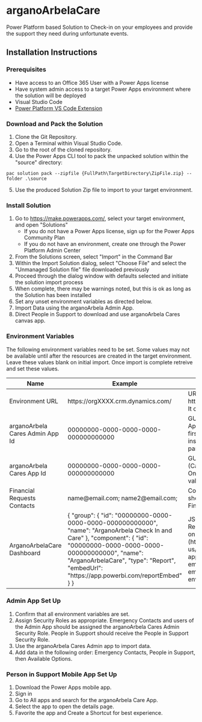 # arganoArbelaCare
Power Platform based Solution to Check-in on your employees and provide the support they need during unfortunate events.

## Installation Instructions

### Prerequisites
* Have access to an Office 365 User with a Power Apps license
* Have system admin access to a target Power Apps environment where the solution will be deployed
* Visual Studio Code
* <a href = "https://docs.microsoft.com/en-us/powerapps/developer/data-platform/powerapps-cli">Power Platform VS Code Extension</a>

### Download and Pack the Solution
1. Clone the Git Repository.
2. Open a Terminal within Visual Studio Code.
3. Go to the root of the cloned repository.
4. Use the Power Apps CLI tool to pack the unpacked solution within the "source" directory:

```powershell{15}
pac solution pack --zipfile {FullPath\TargetDirectory\ZipFile.zip} --folder .\source 
```
5. Use the produced Solution Zip file to import to your target environment. 

### Install Solution
1. Go to https://make.powerapps.com/, select your target environment, and open "Solutions"
	* If you do not have a Power Apps license, sign up for the Power Apps Community Plan
	* If you do not have an environment, create one through the Power Platform Admin Center
2. From the Solutions screen, select "Import" in the Command Bar
3. Within the Import Solution dialog, select "Choose File" and select the "Unmanaged Solution file" file downloaded previously
4. Proceed through the dialog window with defaults selected and initiate the solution import process
5. When complete, there may be warnings noted, but this is ok as long as the Solution has been installed
6. Set any unset environment variables as directed below.
7. Import Data using the arganoArbela Admin App.
8. Direct People in Support to download and use arganoArbela Cares canvas app. 

### Environment Variables
The following environment variables need to be set. Some values may not be available until after the resources are created in the target environment. Leave these values blank on initial import. Once import is complete retreive and set these values. 
<table>
    <thead>
        <tr>
            <th>Name</th>
            <th>Example</th>
            <th>Description</th>
        </tr>
    </thead>
    <tbody>
		<tr>
            <td>Environment URL</td>
            <td>https://orgXXXX.crm.dynamics.com/</td>
            <td>URL of the target environment (ex: https://orgXXXX.crm.dynamics.com/). It can be found in the admin center</td>
        </tr>
		<tr>
            <td>arganoArbela Cares Admin App Id</td>
            <td>00000000-0000-0000-0000-000000000000</td>
            <td>GUID of arganoArbela Cares Admin App (Model-Driven). Leave blank for first import. Once the solution is installed, find this value in the details pane.</td>
        </tr>
		<tr>
			<td>arganoArbela Cares App Id</td>
            <td>00000000-0000-0000-0000-000000000000</td>
            <td>GUID of arganoArbela Cares App (Canvas). Leave blank for first import. Once the solution is installed, find this value in the details pane.</td>
		</tr>
        <tr>
            <td>Financial Requests Contacts</td>
            <td>name@email.com; name2@email.com;</td>
            <td>Comma separated list of people who should be notified on creation of Finanical Requests</td>
        </tr>
		 <tr>
            <td>ArganoArbelaCare Dashboard</td>
            <td>
				{
    				"group": {
        				"id": "00000000-0000-0000-0000-000000000000",
        				"name": "ArganoArbela Check In and Care"
    				},
    				"component": {
						"id": "00000000-0000-0000-0000-000000000000",
						"name": "ArganoArbelaCare",
						"type": "Report",
						"embedUrl": "https://app.powerbi.com/reportEmbed"
    				}
				}
			</td>
            <td>JSON representation of Power BI Report and Dashboard. Leave Blank on Import. (https://docs.microsoft.com/en-us/powerapps/maker/model-driven-apps/create-edit-powerbi-embedded-page#create-power-bi-embedded-page-with-an-environment-variable)</td>
        </tr>
    </tbody>
</table>

### Admin App Set Up
1. Confirm that all environment variables are set. 
2. Assign Security Roles as appropriate. Emergency Contacts and users of the Admin App should be assigned the arganoArbela Cares Admin Security Role. People in Support should receive the People in Support Security Role. 
3. Use the arganoArbela Cares Admin app to import data. 
4. Add data in the following order: Emergency Contacts, People in Support, then Available Options. 

### Person in Support Mobile App Set Up
1. Download the Power Apps mobile app.
2. Sign in
3. Go to All apps and search for the arganoArbela Care App.
4. Select the app to open the details page.
5. Favorite the app and Create a Shortcut for best experience.

